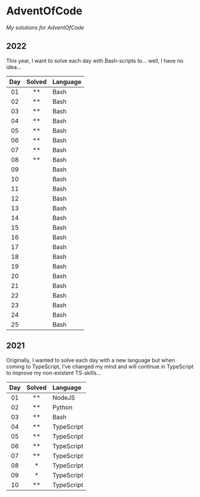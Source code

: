 # AdventOfCode

_My solutions for AdventOfCode_


## 2022

This year, I want to solve each day with Bash-scripts to… well, I have no idea…

|  Day  | Solved | Language |
| :---: | :----: | :------- |
|  01   |  \*\*  | Bash     |
|  02   |  \*\*  | Bash     |
|  03   |  \*\*  | Bash     |
|  04   |  \*\*  | Bash     |
|  05   |  \*\*  | Bash     |
|  06   |  \*\*  | Bash     |
|  07   |  \*\*  | Bash     |
|  08   |  \*\*  | Bash     |
|  09   |        | Bash     |
|  10   |        | Bash     |
|  11   |        | Bash     |
|  12   |        | Bash     |
|  13   |        | Bash     |
|  14   |        | Bash     |
|  15   |        | Bash     |
|  16   |        | Bash     |
|  17   |        | Bash     |
|  18   |        | Bash     |
|  19   |        | Bash     |
|  20   |        | Bash     |
|  21   |        | Bash     |
|  22   |        | Bash     |
|  23   |        | Bash     |
|  24   |        | Bash     |
|  25   |        | Bash     |


## 2021

Originally, I wanted to solve each day with a new language but when coming to TypeScript, I've changed my mind and will continue in TypeScript to improve my non-existent TS-skills...

|  Day  | Solved | Language   |
| :---: | :---:  | :--------- |
|  01   |  \*\*  | NodeJS     |
|  02   |  \*\*  | Python     |
|  03   |  \*\*  | Bash       |
|  04   |  \*\*  | TypeScript |
|  05   |  \*\*  | TypeScript |
|  06   |  \*\*  | TypeScript |
|  07   |  \*\*  | TypeScript |
|  08   |   \*   | TypeScript |
|  09   |   \*   | TypeScript |
|  10   |  \*\*  | TypeScript |
